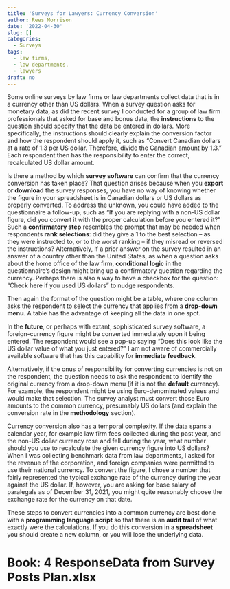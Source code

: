 ```yaml
---
title: 'Surveys for Lawyers: Currency Conversion'
author: Rees Morrison
date: '2022-04-30'
slug: []
categories:
  - Surveys
tags:
  - law firms, 
  - law departments,  
  - lawyers
draft: no
---
```


Some online surveys by law firms or law departments collect data that is in a currency other than US dollars.  When a survey question asks for monetary data, as did the recent survey I conducted for a group of law firm professionals that asked for base and bonus data, the **instructions** to the question should specify that the data be entered in dollars.  More specifically, the instructions should clearly explain the conversion factor and how the respondent should apply it, such as “Convert Canadian dollars at a rate of 1.3 per US dollar.  Therefore, divide the Canadian amount by 1.3.”  Each respondent then has the responsibility to enter the correct, recalculated US dollar amount. 

<!--more-->

Is there a method by which **survey software** can confirm that the currency conversion has taken place?  That question arises because when you **export or download** the survey responses, you have no way of knowing whether the figure in your spreadsheet is in Canadian dollars or US dollars as properly converted.  To address the unknown, you could have added to the questionnaire a follow-up, such as “If you are replying with a non-US dollar figure, did you convert it with the proper calculation before you entered it?”  Such a **confirmatory step** resembles the prompt that may be needed when respondents **rank selections**: did they give a 1 to the best selection – as they were instructed to, or to the worst ranking – if they misread or reversed the instructions?  Alternatively, if a prior answer on the survey resulted in an answer of a country other than the United States, as when a question asks about the home office of the law firm, **conditional logic** in the questionnaire’s design might bring up a confirmatory question regarding the currency.  Perhaps there is also a way to have a checkbox for the question: “Check here if you used US dollars” to nudge respondents.

Then again the format of the question might be a table, where one column asks the respondent to select the currency that applies from a **drop-down menu**.  A table has the advantage of keeping all the data in one spot.

In the **future**, or perhaps with extant, sophisticated survey software, a foreign-currency figure might be converted immediately upon it being entered.  The respondent would see a pop-up saying “Does this look like the US dollar value of what you just entered?”  I am not aware of commercially available software that has this capability for **immediate feedback**.

Alternatively, if the onus of responsibility for converting currencies is not on the respondent, the question needs to ask the respondent to identify the original currency from a drop-down menu (if it is not the **default** currency).  For example, the respondent might be using Euro-denominated values and would make that selection.  The survey analyst must convert those Euro amounts to the common currency, presumably US dollars (and explain the conversion rate in the **methodology** section).

Currency conversion also has a temporal complexity.  If the data spans a calendar year, for example law firm fees collected during the past year, and the non-US dollar currency rose and fell during the year, what number should you use to recalculate the given currency figure into US dollars?  When I was collecting benchmark data from law departments, I asked for the revenue of the corporation, and foreign companies were permitted to use their national currency.  To convert the figure, I chose a number that fairly represented the typical exchange rate of the currency during the year against the US dollar.  If, however, you are asking for base salary of paralegals as of December 31, 2021, you might quite reasonably choose the exchange rate for the currency on that date.

These steps to convert currencies into a common currency are best done with a **programming language script** so that there is an **audit trail** of what exactly were the calculations.  If you do this conversion in a **spreadsheet** you should create a new column, or you will lose the underlying data.

# Book: 4 ResponseData from Survey Posts Plan.xlsx

